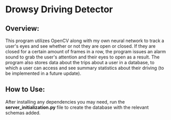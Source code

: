 # Drowsy Driving Detector

## Overview:
  This program utilizes OpenCV along with my own neural network to track a user's eyes and see whether or not they are open or closed. If they are closed for a certain amount of frames in a row, the program issues an alarm sound to grab the user's attention and their eyes to open as a result. The program also stores data about the trips about a user in a database, to which a user can access and see summary statistics about their driving (to be implemented in a future update).
  
## How to Use:
  After installing any dependencies you may need, run the **server_initialization.py** file to create the database with the relevant schemas added.
